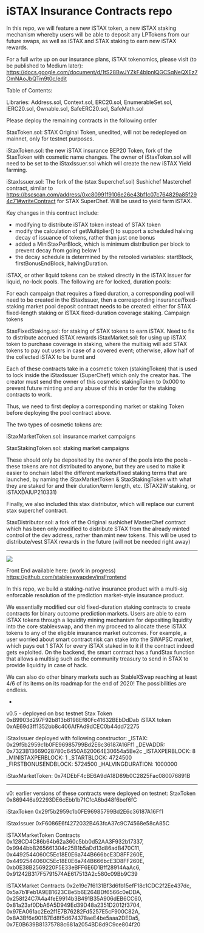 # iSTAX Insurance Contracts repo

In this repo, we will feature a new iSTAX token, a new iSTAX staking mechanism whereby users will be able to deposit any LPTokens from our future swaps, as well as iSTAX and STAX staking to earn new iSTAX rewards.

For a full write up on our insurance plans, iSTAX tokenomics, please visit (to be published to Medium later):
https://docs.google.com/document/d/1tS28BwJYZkF4blpnlQGCSqNeQXEz7OmNAoJbQTm9t0c/edit


Table of Contents:

Libraries:
Address.sol,
Context.sol,
ERC20.sol,
EnumerableSet.sol,
IERC20.sol,
Ownable.sol,
SafeERC20.sol,
SafeMath.sol

Please deploy the remaining contracts in the following order

StaxToken.sol: STAX Original Token, unedited, will not be redeployed on mainnet, only for testnet purposes. 

iStaxToken.sol: the new iSTAX insurance BEP20 Token, fork of the StaxToken with cosmetic name changes. The owner of iStaxToken.sol will need to be set to the iStaxIssuer.sol which will create the new iSTAX Yield farming.

iStaxIssuer.sol: The fork of the (stax Superchef.sol) Sushichef Masterchef contract, similar to https://bscscan.com/address/0xc80991f9106e26e43bf1c07c764829a85f294c71#writeContract for STAX SuperChef.
Will be used to yield farm iSTAX. 

Key changes in this contract include:

- modifying to distribute iSTAX token instead of STAX token
- modify the calculation of getMultiplier() to support a scheduled halving decay of issuance of tokens, rather than just one bonus
- added a MiniStaxPerBlock, which is minimum distribution per block to prevent decay from going below 1
- the decay schedule is determined by the retooled variables: startBlock, firstBonusEndBlock, halvingDuration.

iSTAX, or other liquid tokens can be staked directly in the iSTAX issuer for liquid, no-lock pools.
The following are for locked, duration pools:

For each campaign that requires a fixed duration, a corresponding pool will need to be created in the iStaxIssuer, then a corresponding insurance/fixed-staking market pool deposit contract needs to be created: either for STAX fixed-length staking or iSTAX fixed-duration coverage staking.
Campaign tokens

StaxFixedStaking.sol: for staking of STAX tokens to earn iSTAX. Need to fix to distribute accrued iSTAX rewards
iStaxMarket.sol: for using up iSTAX token to purchase coverage in staking, where the multisig will add STAX tokens to pay out users in case of a covered event; otherwise, allow half of the collected iSTAX to be burnt and 

Each of these contracts take in a cosmetic token (stakingToken) that is used to lock inside the iStaxIssuer (SuperChef) which only the creator has. The creator must send the owner of this cosmetic stakingToken to 0x000 to prevent future minting and any abuse of this in order for the staking contracts to work. 

Thus, we need to first deploy a corresponding market or staking Token before deploying the pool contract above.

The two types of cosmetic tokens are:

iStaxMarketToken.sol: insurance market campaigns

StaxStakingToken.sol: staking market campaigns


These should only be deposited by the owner of the pools into the pools - these tokens are not distributed to anyone, but they are used to make it easier to onchain label the different markets/fixed staking terms that are launched, by naming the iStaxMarketToken & StaxStakingToken with what they are staked for and their duration/term length, etc. (STAX2W staking, or iSTAXDAIUP210331)

Finally, we also included this stax distributor, which will replace our current stax superchef contract.

StaxDistributor.sol: a fork of the Original sushichef MasterChef contract which has been only modified to distribute STAX from the already minted control of the dev address, rather than mint new tokens. This will be used to distribute/vest STAX rewards in the future (will not be needed right away)


*************************************


<img src="https://github.com/stablexswapdev/insuranceRepo/raw/main/new_insurance_preview.png"> 

Front End available here: (work in progress)
https://github.com/stablexswapdev/insFrontend

In this repo, we build a staking-native insurance product with a multi-sig enforcable resolution of the prediction market-style insurance product.

We essentially modified our old fixed-duration staking contracts to create contracts for binary outcome prediction markets. 
Users are able to earn iSTAX tokens through a liquidity mining mechanism for depositing liquidity into the core stablexswap, and then my proceed to allocate these iSTAX tokens to any of the eligible insurance market outcomes. For example, a user worried about smart contract risk can stake into the SWAPSC market, which pays out 1 STAX for every iSTAX staked in to it if the contract indeed gets exploited. 
On the backend, the smart contract has a fundStax function that allows a multisig such as the community treasury to send in STAX to provide liquidity in case of hack.

We can also do other binary markets such as StableXSwap reaching at least 4/6 of its items on its roadmap for the end of 2020! 
The possibilities are endless. 


-
v0.5 - deployed on bsc testnet
Stax Token
0xB9903d297F92b813b8198Ef80Fc41632BEbDdDab
iSTAX token
0xAE69d3ff1352bb8c406AfFAd9dCEC0b44dd72275

iStaxIssuer deployed  with following constructor:
_ISTAX:
0x29f5b2959c1b0FE96985799Bd2E6c36187A16Ff1
_DEVADDR:
0x7323B13669028780c6450A620064E30654a5Be2c
_ISTAXPERBLOCK:
8
_MINISTAXPERBLOCK:
1
_STARTBLOCK:
4724500
_FIRSTBONUSENDBLOCK:
5724500
_HALVINGDURATION:
1000000


iStaxMarketToken: 0x74DEbF4cBE6A9dA18D89b0C2825Fac080076891B

----


v0: earlier versions of these contracts were deployed on testnet:
StaxToken
0x869446a92293DE6cEbb1b71CfcA6bd48f6bef6fC

iStaxToken
0x29f5b2959c1b0FE96985799Bd2E6c36187A16Ff1

IStaxIssuer
0xF6086E6f4272032B463fcA37c9C74568e58cA85C

ISTAXMarketToken Contracts
0x128CD4C86b64b62a360c5bb0d52AA3F932b17337,
0x9944bbB265661304c25B1b5aDd13d86adB470C11,
0x4492544060C5Ec18E0E6a744B666bcE3D8FF260E,
0x4492544060C5Ec18E0E6a744B666bcE3D8FF260E,
0xb0E38B2569220F5E33eBFF6E6D1Bff28914AaAc6,
0x91242B317F5791574AE617513A2c580c09Bb9C39

ISTAXMarket Contracts
0x2e19c7f6131Bf3d6fb15efF18c1CDC2f2Ee437dc,
0x5a7b1Feb1A9EB1623C8e5b6E264BDf6566c0eDDA,
0x258f24C7A4a4feE9914b3B491B35A906dEB6CC60,
0x81a23af0DbA6A5D949Ed39D48a2351D2012f3704,
0x97EA061ac2Ee2f1E7B76282Fd5257E5cF900C82A,
0x8A3Bf6e901B7Ed8f5d674378aeE4be5aaa2DEDa5,
0x7E0B639B81375788c681a2054BD8d9C9ce804f20
